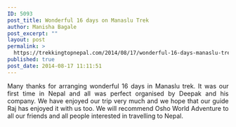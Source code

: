 ```yaml
---
ID: 5093
post_title: Wonderful 16 days on Manaslu Trek
author: Manisha Bagale
post_excerpt: ""
layout: post
permalink: >
  https://trekkingtopnepal.com/2014/08/17/wonderful-16-days-manaslu-trek/
published: true
post_date: 2014-08-17 11:11:51
---
```

<p style="text-align: justify;">Many thanks for arranging wonderful 16 days in Manaslu trek. It was our first time in Nepal and all was perfect organised by Deepak and his company. We have enjoyed our trip very much and we hope that our guide Raj has enjoyed it with us too. We will recommend Osho World Adventure to all our friends and all people interested in travelling to Nepal.</p>